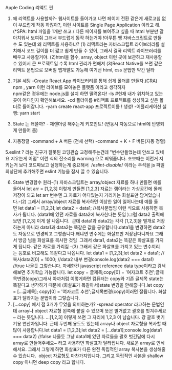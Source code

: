 Apple Coding 리액트 편

1. 왜 리액트를 사용할까?- 웹사이트를 들어가고 나면 페이지 전환 같은게 새로고침 없이 부드럽게 작동 하잖아?, 이런 사이트를 Single Page Application 이라고 해.(*SPA: html 파일을 1개만 쓰고 / 다른 페이지를 보여주고 싶을 때 html 부분만 갈아치워서 보여줘 그래서 부드럽게 동작 하는거야 !아무튼 썡 자바스크립트로 만들 수 도 있는데 왜 리액트를 사용하냐?  (1) 리액트라는 자바스크립트 라이브러리를 설치해서 코드 길이를 더 짧고 쉽게 만들 수 있어,   그래서 결국 리액트 라이브러리를 배우고 사용할거야.  (2)html을 함수, array, object 이런 곳에 보관하고 재사용할 수 있어서 큰 프로젝트일 수록 html 관리가 편해져  (3)React Native를 쓰면 같은 리액트 문법으로 모버일 앱개발도 가능해 여기선 html, css 문법만 약간 달라

2. 기본 세팅
      -Create React App 라이브러리를 통해 쉽게 폴더를 만들자.(CRA)
	npm , yarn 이런 라이브를 모아놓은 플랫폼 이라고 생각하자  
	npm같은 경우에는 node.js를 설치 하면 딸려온다!	-ls #현재 내가 위치하고 있는 곳이 어디인지 확인해보세요.
	-cd 폴더이름 #리액트 프로젝트를 생성하고 싶은 폴더로 들어갑니다. 
	-yarn create react-app 프로젝트이름 !    생성!
	-어플리케이션 실행: yarn start

  3. State 는 왜쓸까?
	- 재랜더링 해주는게 키포인트! (변동시 자동으로 html에 반영되게 만들어 줌)

  4. 자동정렬
	-command + A 버튼	(전체 선택)	-command + K + F 버튼(자동 정렬)

  5.eslint ? 	라는 친구가 잘못된 코딩관습 교정해주는건데 "변수만들었는데 안쓰고 있네요 지우는게 어떰" 이런 식의 잔소리를 warning 으로 띄워줍니다.
	초보때는 이런거 지키는거 보다 코드짜보고 실행하는게 중요해서  /*eslint-disable*/ 이라는 주석을 js 파일 최상단에 추가해주면 eslint 기능을 잠시 끌 수 있습니다. 

6. State 변경함수 원리-(1) 자바스크립트는 array/object 자료를 하나 만들면 예를 들어서 let arr = [1,2,3] 이렇게 만들면 [1,2,3] 자료는 램이라는 가상공간에 몰래 저장이 되고 let arr 변수엔 그 자료가 어디있는지 가리키는 화살표만 담겨있습니다.-(2) 그래서 array/object 자료를 복사하면 이상한 일이 일어나는데 예를 들면 let data1 = [1,2,3];let data2 = data1;   //복사문법임 이런 식으로 사용하면 복사가 됩니다. (data1에 있던 자료를 data2에 복사한다는 뜻임 )그럼 data2 출력해보면 [1,2,3] 이게 잘 나옵니다.  근데 data1과 data2는 각각 [1,2,3]을 별개로 저장하는게 아니라 data1과 data2는 똑같은 값을 공유합니다.data1을 변경하면 data2도 자동으로 변경되고 그렇습니다.왜냐면 변수에는 화살표만 저장된다니까요 그래서 방금 님들 화살표를 복사한 것임  그래서 data1, data2는 똑같은 화살표를 가지게 됩니다. 같은 자료를 가리킴 -(3)  그래서 같은 화살표를 가지고 있는 변수끼리는 등호로 비교해도 똑같다고 나옵니다. let data1 = [1,2,3];let data2 = data1;  //복사data2[0] = 1000;  //data2 내부 변경console.log(data2 === data1)   //true 나올듯 그렇습니다. 자세한건 javascript reference data type이라고 검색해보면 추가학습 가능합니다. let copy = 글제목;copy[0] = '여자코트 추천';글제목변경(copy)그래서 아까처럼 이렇게하면 컴퓨터는 copy와 기존 글제목 state는 똑같다고 생각하기 때문에 (화살표가 똑같아서)state 변경을 안해줍니다.let copy = [...글제목]; copy[0] = '여자코트 추천';글제목변경(copy)이러면 잘됩니다. 화살표가 달라지는 문법이라 그렇습니다. 
7. […copy] 에서 점 3개가 무었을 의미하는가? -spread operator 라고하는 문법인데 array나 object 자료형 왼쪽에 붙일 수 있으며 뜻은 별거없고 괄호를 벗겨주세요~ 라는 뜻입니다. ...[1,2,3] 이렇게 쓰면 그 자리에 1,2,3 이 남습니다. 걍 괄호 벗기기용 연산자입니다. 근데 두번째 용도도 있는데 array나 object 자료형을 복사할 때 많이 사용합니다.let data1 = [1,2,3];let data2 = [...data1];console.log(data1 === data2) //false 나올듯 그냥 data1에 있던 자료들을 괄호 벗긴담에 다시 array로 만들어주세요~ 라고 사용하면 화살표가 달라집니다. 새로운 array로 인식해서요. 그래서 그렇게 하면 화살표가 다른 완전 독립적인 array 복사본을 생성해줄 수 있습니다.  object 자료형도 마찬가지입니다. 그리고 독립적인 사본을 shallow copy 아니면 deep copy 라고 합니다. 
